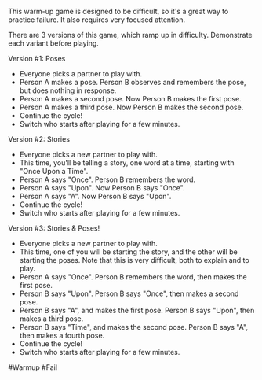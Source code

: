 This warm-up game is designed to be difficult, so it's a great way to practice failure. It also requires very focused attention.

There are 3 versions of this game, which ramp up in difficulty. Demonstrate each variant before playing. 

Version #1: Poses
* Everyone picks a partner to play with.
* Person A makes a pose. Person B observes and remembers the pose, but does nothing in response.
* Person A makes a second pose. Now Person B makes the first pose.
* Person A makes a third pose. Now Person B makes the second pose.
* Continue the cycle!
* Switch who starts after playing for a few minutes.

Version #2: Stories
* Everyone picks a new partner to play with.
* This time, you'll be telling a story, one word at a time, starting with "Once Upon a Time".
* Person A says "Once". Person B remembers the word.
* Person A says "Upon". Now Person B says "Once".
* Person A says "A". Now Person B says "Upon".
* Continue the cycle!
* Switch who starts after playing for a few minutes.

Version #3: Stories & Poses!
* Everyone picks a new partner to play with.
* This time, one of you will be starting the story, and the other will be starting the poses. Note that this is very difficult, both to explain and to play.
* Person A says "Once". Person B remembers the word, then makes the first pose.
* Person B says "Upon". Person B says "Once", then makes a second pose.
* Person B says "A", and makes the first pose. Person B says "Upon", then makes a third pose.
* Person B says "Time", and makes the second pose. Person B says "A", then makes a fourth pose.
* Continue the cycle!
* Switch who starts after playing for a few minutes.

#Warmup #Fail